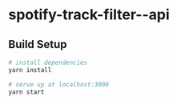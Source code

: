 # spotify-track-filter--api

## Build Setup

``` bash
# install dependencies
yarn install

# serve up at localhost:3000
yarn start
```